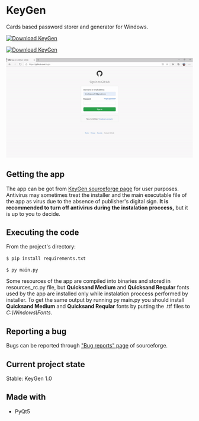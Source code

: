 # KeyGen
Cards based password storer and generator for Windows.

[![Download KeyGen](https://a.fsdn.com/con/app/sf-download-button)](https://sourceforge.net/projects/kovalskii-keygen/files/latest/download)

[![Download KeyGen](https://img.shields.io/sourceforge/dt/kovalskii-keygen.svg)](https://sourceforge.net/projects/kovalskii-keygen/files/latest/download)

![Usage scenario](concepts/keygen.gif)

## Getting the app 
The app can be got from [KeyGen sourceforge page](https://sourceforge.net/projects/kovalskii-keygen) for user purposes. Antivirus may sometimes treat the installer and the main executable file of the app as virus due to the absence of publisher's digital sign. **It is recommended to turn off antivirus during the instalation proccess,** but it is up to you to decide.

## Executing the code
From the project's directory:

```$ pip install requirements.txt```

```$ py main.py ```

Some resources of the app are compiled into binaries and stored in resources_rc.py file, but **Quicksand Medium** and **Quicksand Reqular** fonts used by the app are installed only while instalation proccess performed by installer. To get the same output by running py main.py you should install **Quicksand Medium** and **Quicksand Reqular** fonts by putting the .ttf files to *C:\Windows\Fonts*.

## Reporting a bug
Bugs can be reported through ["Bug reports" page](https://sourceforge.net/p/kovalskii-keygen/discussion/bugreports/) of sourceforge.

## Current project state
Stable: KeyGen 1.0

## Made with
- PyQt5
